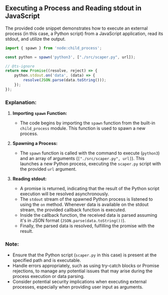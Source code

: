 ## Executing a Process and Reading stdout in JavaScript

The provided code snippet demonstrates how to execute an external process (in this case, a Python script) from a JavaScript application, read its stdout, and utilize the output.

```javascript
import { spawn } from 'node:child_process';

const python = spawn('python3', ["./src/scaper.py", url]);

// @ts-ignore
return new Promise((resolve, reject) => {
    python.stdout.on('data', (data) => {
        resolve(JSON.parse(data.toString()));
    });
});
```

### Explanation:

1. **Importing `spawn` Function:**
   - The code begins by importing the `spawn` function from the built-in `child_process` module. This function is used to spawn a new process.

2. **Spawning a Process:**
   - The `spawn` function is called with the command to execute (`python3`) and an array of arguments (`["./src/scaper.py", url]`). This launches a new Python process, executing the `scaper.py` script with the provided `url` argument.

3. **Reading stdout:**
   - A promise is returned, indicating that the result of the Python script execution will be resolved asynchronously.
   - The `stdout` stream of the spawned Python process is listened to using the `on` method. Whenever data is available on the stdout stream, the provided callback function is executed.
   - Inside the callback function, the received data is parsed assuming it's in JSON format (`JSON.parse(data.toString())`).
   - Finally, the parsed data is resolved, fulfilling the promise with the result.

### Note:
- Ensure that the Python script (`scaper.py` in this case) is present at the specified path and is executable.
- Handle errors appropriately, such as using try-catch blocks or Promise rejections, to manage any potential issues that may arise during the process execution or data parsing.
- Consider potential security implications when executing external processes, especially when providing user input as arguments.
